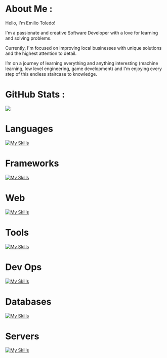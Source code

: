 # About Me :
Hello, I'm Emilio Toledo!

I'm a passionate and creative Software Developer with a love for learning and solving problems.

Currently, I'm focused on improving local businesses with unique solutions and the highest attention to detail.

I’m on a journey of learning everything and anything interesting (machine learning, low level engineering, game development) and I'm enjoying every step of this endless staircase to knowledge.

# GitHub Stats :
![](https://github-readme-streak-stats.herokuapp.com/?user=emilio-toledo&theme=dark&hide_border=false)<br/>

# Languages
[![My Skills](https://skillicons.dev/icons?i=ts,js,python,rust)](https://skillicons.dev) <br>

# Frameworks
[![My Skills](https://skillicons.dev/icons?i=svelte,react,nextjs,vue,nuxtjs,astro,nestjs)](https://skillicons.dev)

# Web
[![My Skills](https://skillicons.dev/icons?i=html,css,tailwind,vite,vitest)](https://skillicons.dev)

# Tools
[![My Skills](https://skillicons.dev/icons?i=deno,bun,git,github,vim,vscode)](https://skillicons.dev)

# Dev Ops
[![My Skills](https://skillicons.dev/icons?i=supabase,vercel,docker)](https://skillicons.dev)

# Databases
[![My Skills](https://skillicons.dev/icons?i=mongo)](https://skillicons.dev)

# Servers
[![My Skills](https://skillicons.dev/icons?i=linux,nginx)](https://skillicons.dev)
